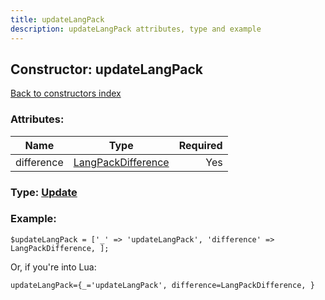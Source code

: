 ```yaml
---
title: updateLangPack
description: updateLangPack attributes, type and example
---
```

## Constructor: updateLangPack  
[Back to constructors index](index.md)



### Attributes:

| Name     |    Type       | Required |
|----------|:-------------:|---------:|
|difference|[LangPackDifference](../types/LangPackDifference.md) | Yes|



### Type: [Update](../types/Update.md)


### Example:

```
$updateLangPack = ['_' => 'updateLangPack', 'difference' => LangPackDifference, ];
```  

Or, if you're into Lua:  


```
updateLangPack={_='updateLangPack', difference=LangPackDifference, }

```


